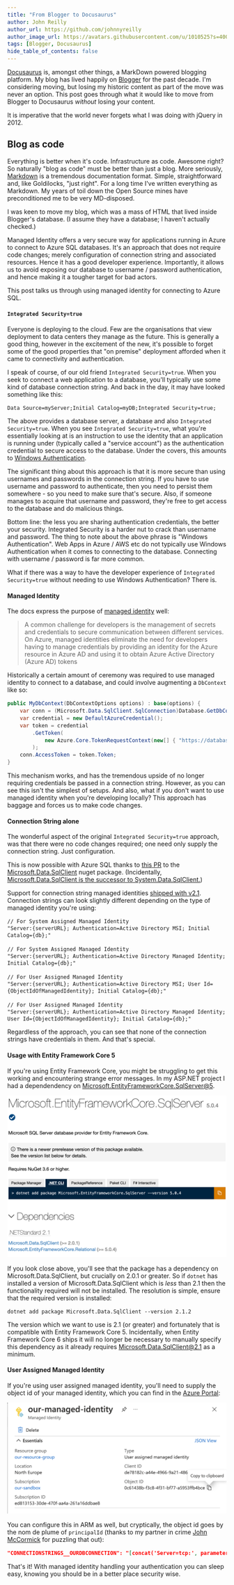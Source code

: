 ```yaml
---
title: "From Blogger to Docusaurus"
author: John Reilly
author_url: https://github.com/johnnyreilly
author_image_url: https://avatars.githubusercontent.com/u/1010525?s=400&u=294033082cfecf8ad1645b4290e362583b33094a&v=4
tags: [Blogger, Docusaurus]
hide_table_of_contents: false
---
```

[Docusaurus](https://v2.docusaurus.io/) is, amongst other things, a MarkDown powered blogging platform. My blog has lived happily on [Blogger](https://www.blogger.com/) for the past decade.  I'm considering moving, but losing my historic content as part of the move was never an option. This post goes through what it would like to move from Blogger to Docusaurus *without* losing your content.

It is imperative that the world never forgets what I was doing with jQuery in 2012.

## Blog as code

Everything is better when it's code.  Infrastructure as code. Awesome right? So naturally "blog as code" must be better than just a blog.  More seriously, [Markdown](https://en.wikipedia.org/wiki/Markdown) is a tremendous documentation format. Simple, straightforward and, like Goldilocks, "just right". For a long time I've written everything as Markdown. My years of toil down the Open Source mines have preconditioned me to be very MD-disposed.

I was keen to move my blog, which was a mass of HTML that lived inside Blogger's database. (I assume they have a database; I haven't actually checked.)











Managed Identity offers a very secure way for applications running in Azure to connect to Azure SQL databases. It's an approach that does not require code changes; merely configuration of connection string and associated resources. Hence it has a good developer experience. Importantly, it allows us to avoid exposing our database to username / password authentication, and hence making it a tougher target for bad actors.

This post talks us through using managed identity for connecting to Azure SQL. 

#### `Integrated Security=true`

Everyone is deploying to the cloud. Few are the organisations that view deployment to data centers they manage as the future. This is generally a good thing, however in the excitement of the new, it's possible to forget some of the good properties that "on premise" deployment afforded when it came to connectivity and authentication.

I speak of course, of our old friend `Integrated Security=true`. When you seek to connect a web application to a database, you'll typically use some kind of database connection string. And back in the day, it may have looked something like this:

```
Data Source=myServer;Initial Catalog=myDB;Integrated Security=true;
```

The above provides a database server, a database and also `Integrated Security=true`. When you see `Integrated Security=true`, what you're essentially looking at is an instruction to use the identity that an application is running under (typically called a "service account") as the authentication credential to secure access to the database. Under the covers, this amounts to [Windows Authentication](https://docs.microsoft.com/en-us/dotnet/framework/data/adonet/sql/authentication-in-sql-server).

The significant thing about this approach is that it is more secure than using usernames and passwords in the connection string. If you have to use username and password to authenticate, then you need to persist them somewhere - so you need to make sure that's secure. Also, if someone manages to acquire that username and password, they're free to get access to the database and do malicious things.

Bottom line: the less you are sharing authentication credentials, the better your security. Integrated Security is a harder nut to crack than username and password. The thing to note about the above phrase is "Windows Authentication".  Web Apps in Azure / AWS etc do not typically use Windows Authentication when it comes to connecting to the database.  Connecting with username / password is far more common.

What if there was a way to have the developer experience of `Integrated Security=true` without needing to use Windows Authentication?  There is.

#### Managed Identity

The docs express the purpose of [managed identity](https://docs.microsoft.com/en-us/azure/active-directory/managed-identities-azure-resources/overview) well:

> A common challenge for developers is the management of secrets and credentials to secure communication between different services. On Azure, managed identities eliminate the need for developers having to manage credentials by providing an identity for the Azure resource in Azure AD and using it to obtain Azure Active Directory (Azure AD) tokens

Historically a certain amount of ceremony was required to use managed identity to connect to a database, and could involve augmenting a `DbContext` like so:

```cs
public MyDbContext(DbContextOptions options) : base(options) {
    var conn = (Microsoft.Data.SqlClient.SqlConnection)Database.GetDbConnection();
    var credential = new DefaultAzureCredential();
    var token = credential
        .GetToken(
            new Azure.Core.TokenRequestContext(new[] { "https://database.windows.net/.default" })
        );
    conn.AccessToken = token.Token;
}
```

This mechanism works, and has the tremendous upside of no longer requiring credentials be passed in a connection string.  However, as you can see this isn't the simplest of setups.  And also, what if you don't want to use managed identity when you're developing locally?  This approach has baggage and forces us to make code changes.

#### Connection String alone

The wonderful aspect of the original `Integrated Security=true` approach, was that there were no code changes required; one need only supply the connection string. Just configuration.

This is now possible with Azure SQL thanks to [this PR](https://github.com/dotnet/SqlClient/pull/730) to the [Microsoft.Data.SqlClient](https://www.nuget.org/packages/Microsoft.Data.SqlClient/) nuget package. (Incidentally, [Microsoft.Data.SqlClient is the successor to System.Data.SqlClient.](https://devblogs.microsoft.com/dotnet/introducing-the-new-microsoftdatasqlclient/))

Support for connection string managed identities [shipped with v2.1](https://github.com/dotnet/SqlClient/blob/master/release-notes/2.1/2.1.0.md#Azure-Active-Directory-Managed-Identity-authentication). Connection strings can look slightly different depending on the type of managed identity you're using:

```
// For System Assigned Managed Identity
"Server:{serverURL}; Authentication=Active Directory MSI; Initial Catalog={db};"

// For System Assigned Managed Identity
"Server:{serverURL}; Authentication=Active Directory Managed Identity; Initial Catalog={db};"

// For User Assigned Managed Identity
"Server:{serverURL}; Authentication=Active Directory MSI; User Id={ObjectIdOfManagedIdentity}; Initial Catalog={db};"

// For User Assigned Managed Identity
"Server:{serverURL}; Authentication=Active Directory Managed Identity; User Id={ObjectIdOfManagedIdentity}; Initial Catalog={db};"
```

Regardless of the approach, you can see that none of the connection strings have credentials in them.  And that's special.

#### Usage with Entity Framework Core 5

If you're using Entity Framework Core, you might be struggling to get this working and encountering strange error messages.  In my ASP.NET project I had a dependendency on 
[Microsoft.EntityFrameworkCore.SqlServer@5](https://www.nuget.org/packages/Microsoft.EntityFrameworkCore.SqlServer/5.0.4).

![Microsoft.EntityFrameworkCore.SqlServer@5 in NuGet](../static/blog/2021-03-10-managed-identity-azure-sql-entity-framework/entity-framework-core-nuget.png)

If you look close above, you'll see that the package has a dependency on Microsoft.Data.SqlClient, but crucially on 2.0.1 or greater.  So if `dotnet` has installed a version of Microsoft.Data.SqlClient which is *less* than 2.1 then the functionality required will not be installed. The resolution is simple, ensure that the required version is installed:

```
dotnet add package Microsoft.Data.SqlClient --version 2.1.2
```

The version which we want to use is 2.1 (or greater) and fortunately that is compatible with Entity Framework Core 5.  Incidentally, when Entity Framework Core 6 ships it will no longer be necessary to manually specify this dependency as it already requires Microsoft.Data.SqlClient@2.1 as a minimum.

#### User Assigned Managed Identity

If you're using user assigned managed identity, you'll need to supply the object id of your managed identity, which you can find in the [Azure Portal](https://portal.azure.com/):

![Managed Identity object id](../static/blog/2021-03-10-managed-identity-azure-sql-entity-framework/managed-identity-object-id.png)

You can configure this in ARM as well, but cryptically, the object id goes by the nom de plume of `principalId` (thanks to my partner in crime [John McCormick](<https://github.com/jmccor99>) for puzzling that out):

```json
"CONNECTIONSTRINGS__OURDBCONNECTION": "[concat('Server=tcp:', parameters('sqlServerName') , '.database.windows.net,1433;Initial Catalog=', parameters('sqlDatabaseName'),';Authentication=Active Directory MSI',';User Id=', reference(resourceId('Microsoft.ManagedIdentity/userAssignedIdentities/', parameters('managedIdentityName')), '2018-11-30').principalId)]"
```

That's it! With managed identity handling your authentication you can sleep easy, knowing you should be in a better place security wise.